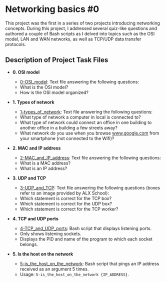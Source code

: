 # Networking basics #0
This project was the first in a series of two projects introducing networking concepts.
During this project, I addressed several quiz-like questions and authored a couple of
Bash scripts as I delved into topics such as the OSI model, LAN and WAN networks, as well as
TCP/UDP data transfer protocols.

## Description of Project Task Files

* **0. OSI model**
  * [0-OSI_model](./0-OSI_model): Text file answering the following questions:
  * What is the OSI model?
  * How is the OSI model organized?

* **1. Types of network**
  * [1-types_of_network](./1-types_of_network): Text file answering the following questions:
  * What type of network a computer in local is connected to?
  * What type of network could connect an office in one building to another
  office in a building a few streets away?
  * What network do you use when you browse www.google.com from your smartphone (not connected to the Wifi)?

* **2. MAC and IP address**
  * [2-MAC_and_IP_address](./2-MAC_and_IP_address): Text file answering the following questions:
  * What is a MAC address?
  * What is an IP address?

* **3. UDP and TCP**
  * [3-UDP_and_TCP](./3-UDP_and_TCP): Text file answering the following questions
  (boxes refer to an image provided by ALX School):
  * Which statement is correct for the TCP box?
  * Which statement is correct for the UDP box?
  * Which statement is correct for the TCP worker?

* **4. TCP and UDP ports**
  * [4-TCP_and_UDP_ports](./4-TCP_and_UDP_ports): Bash script that displays listening ports.
  * Only shows listening sockets.
  * Displays the PID and name of the program to which each socket belongs.

* **5. Is the host on the network**
  * [5-is_the_host_on_the_network](./5-is_the_host_on_the_network): Bash script that
  pings an IP address received as an argument 5 times.
  * Usage: `5-is_the_host_on_the_network {IP_ADDRESS}`.

